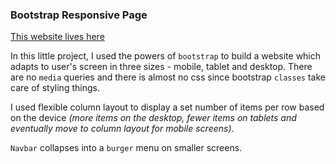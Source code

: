 ### Bootstrap Responsive Page

[This website lives here](https://volodymyrsi.github.io/bootstrapPage)

In this little project, I used the powers of `bootstrap` to build a website which adapts to user's screen in three sizes - mobile, tablet and desktop. There are no `media` queries and there is almost no css since bootstrap `classes` take care of styling things. 

I used flexible column layout to display a set number of items per row based on the device *(more items on the desktop, fewer items on tablets and eventually move to column layout for mobile screens)*.

`Navbar` collapses into a `burger` menu on smaller screens.


